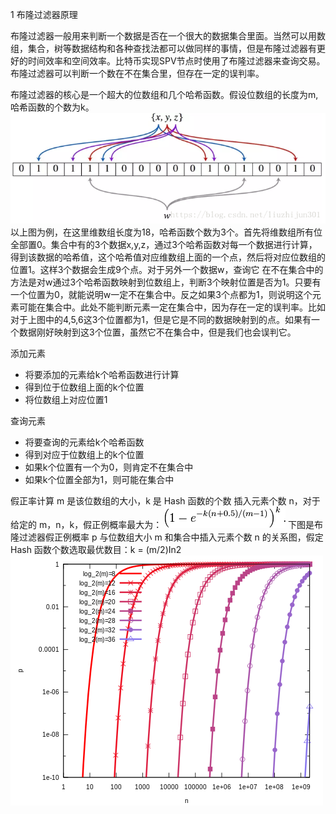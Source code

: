 1 布隆过滤器原理

布隆过滤器一般用来判断一个数据是否在一个很大的数据集合里面。当然可以用数组，集合，树等数据结构和各种查找法都可以做同样的事情，但是布隆过滤器有更好的时间效率和空间效率。比特币实现SPV节点时使用了布隆过滤器来查询交易。布隆过滤器可以判断一个数在不在集合里，但存在一定的误判率。

布隆过滤器的核心是一个超大的位数组和几个哈希函数。假设位数组的长度为m,哈希函数的个数为k。
![流程图](image/1.png)
以上图为例，在这里维数组长度为18，哈希函数个数为3个。首先将维数组所有位全部置0。集合中有的3个数据x,y,z，通过3个哈希函数对每一个数据进行计算，得到该数据的哈希值，这个哈希值对应维数组上面的一个点，然后将对应位数组的位置1。这样3个数据会生成9个点。对于另外一个数据w，查询它 在不在集合中的方法是对w通过3个哈希函数映射到位数组上，判断3个映射位置是否为1。只要有一个位置为0，就能说明w一定不在集合中。反之如果3个点都为1，则说明这个元素可能在集合中。此处不能判断元素一定在集合中，因为存在一定的误判率。比如对于上图中的4,5,6这3个位置都为1，但是它是不同的数据映射到的点。如果有一个数据刚好映射到这3个位置，虽然它不在集合中，但是我们也会误判它。

添加元素

- 将要添加的元素给k个哈希函数进行计算
- 得到位于位数组上面的k个位置
- 将位数组上对应位置1

查询元素

- 将要查询的元素给k个哈希函数
- 得到对应于位数组上的k个位置
- 如果k个位置有一个为0，则肯定不在集合中
- 如果k个位置全部为1，则可能在集合中

假正率计算
m 是该位数组的大小，k 是 Hash 函数的个数 插入元素个数 n，对于给定的 m，n，k，假正例概率最大为：
![流程图](image/2.png)
下图是布隆过滤器假正例概率 p 与位数组大小 m 和集合中插入元素个数 n 的关系图，假定 Hash 函数个数选取最优数目：k = (m/2)In2
![流程图](image/3.png)

